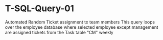# T-SQL-Query-01
Automated Random Ticket assignment to team members
This query loops over the employee database where selected employee except management are assigned tickets from the Task table "CM" weekly
